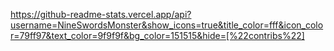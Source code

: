 https://github-readme-stats.vercel.app/api?username=NineSwordsMonster&show_icons=true&title_color=fff&icon_color=79ff97&text_color=9f9f9f&bg_color=151515&hide=[%22contribs%22]
